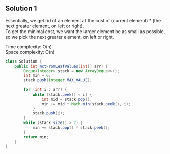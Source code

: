 ## Solution 1

Essentially, we get rid of an element at the cost of (current element) * (the next greater element, on left or right).  
To get the minimal cost, we want the larger element be as small as possible, so we pick the next greater element, on left or right.  

Time complexity: O(n)  
Space complexity: O(n)  

```java
class Solution {
    public int mctFromLeafValues(int[] arr) {
        Deque<Integer> stack = new ArrayDeque<>();
        int min = 0;
        stack.push(Integer.MAX_VALUE);
        
        for (int i : arr) {
            while (stack.peek() < i) {
                int mid = stack.pop();
                min += mid * Math.min(stack.peek(), i);
            }
            stack.push(i);
        }
        while (stack.size() > 2) {
            min += stack.pop() * stack.peek();
        }
        return min;
    }
}
```